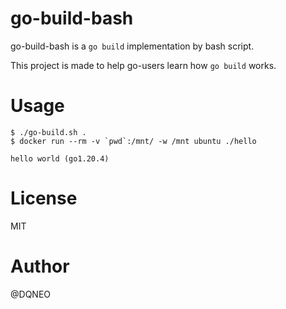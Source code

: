 # go-build-bash

go-build-bash is a `go build` implementation by bash script.

This project is made to help go-users learn how `go build` works.

# Usage

```
$ ./go-build.sh .
$ docker run --rm -v `pwd`:/mnt/ -w /mnt ubuntu ./hello

hello world (go1.20.4)
```

# License
MIT

# Author
@DQNEO
